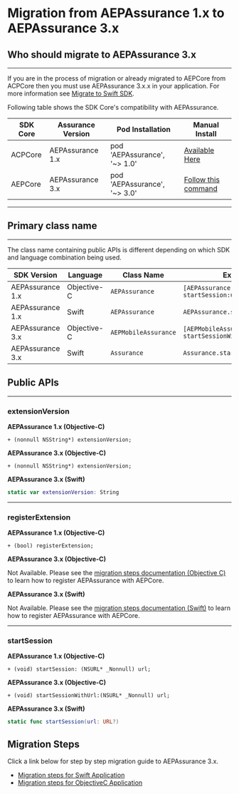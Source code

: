 # Migration from AEPAssurance 1.x to AEPAssurance 3.x

## Who should migrate to AEPAssurance 3.x

---

If you are in the process of migration or already migrated to AEPCore from ACPCore then you must use AEPAssurance 3.x.x in your application. For more information see [Migrate to Swift SDK](https://aep-sdks.gitbook.io/docs/resources/migrate-to-swift).

Following table shows the SDK Core's compatibility with AEPAssurance.

| SDK Core | Assurance Version | Pod Installation | Manual Install |
| ----------- | -------- | ---------- | ------- |
| ACPCore | AEPAssurance 1.x | pod 'AEPAssurance', '~> 1.0' | [Available Here](https://github.com/Adobe-Marketing-Cloud/acp-sdks/tree/master/iOS/AEPAssurance)|
| AEPCore | AEPAssurance 3.x | pod 'AEPAssurance', '~> 3.0' | [Follow this command](../#1-binaries) |

---

## Primary class name

---

The class name containing public APIs is different depending on which SDK and language combination being used.

| SDK Version | Language | Class Name | Example |
| ----------- | -------- | ---------- | ------- |
| AEPAssurance 1.x | Objective-C | `AEPAssurance` | `[AEPAssurance startSession:url];`|
| AEPAssurance 1.x | Swift | `AEPAssurance` | `AEPAssurance.startSession(url)`|
| AEPAssurance 3.x | Objective-C | `AEPMobileAssurance` | `[AEPMobileAssurance startSessionWithUrl:url];` |
| AEPAssurance 3.x | Swift | `Assurance` | `Assurance.startSession(url)` |

## Public APIs

---

### extensionVersion

**AEPAssurance 1.x (Objective-C)**

```objc
+ (nonnull NSString*) extensionVersion;
```

**AEPAssurance 3.x  (Objective-C)**

```objc
+ (nonnull NSString*) extensionVersion;
```

**AEPAssurance 3.x (Swift)**

```swift
static var extensionVersion: String
```

---

### registerExtension

**AEPAssurance 1.x (Objective-C)**

```objc
+ (bool) registerExtension;
```

**AEPAssurance 3.x  (Objective-C)**

Not Available. Please see the [migration steps documentation (Objective C)](MIGRATIONObjC.md) to learn how to register AEPAssurance with AEPCore.

**AEPAssurance 3.x (Swift)**

Not Available. Please see the [migration steps documentation (Swift)](MIGRATIONSWIFT.md) to learn how to register AEPAssurance with AEPCore.

---

### startSession

**AEPAssurance 1.x (Objective-C)**

```objc
+ (void) startSession: (NSURL* _Nonnull) url;
```

**AEPAssurance 3.x  (Objective-C)**

```objc
+ (void) startSessionWithUrl:(NSURL* _Nonnull) url;
```

**AEPAssurance 3.x (Swift)**

```swift
static func startSession(url: URL?)
```



## Migration Steps

Click a link below for step by step migration guide to AEPAssurance 3.x.

- [Migration steps for Swift Application](MIGRATIONSWIFT.md)
- [Migration steps for ObjectiveC Application](MIGRATIONObjC.md)
